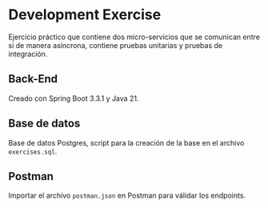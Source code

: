 # Development Exercise
Ejercicio práctico que contiene dos micro-servicios que se comunican entre si de manera asíncrona, contiene pruebas unitarias y pruebas de integración.


## Back-End
Creado con Spring Boot 3.3.1 y Java 21.

## Base de datos
Base de datos Postgres, script para la creación de la base en el archivo `exercises.sql`.

## Postman
Importar el archivo `postman.json` en Postman para válidar los endpoints.
